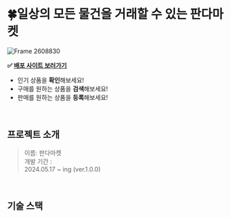 # 🍀일상의 모든 물건을 거래할 수 있는 판다마켓

![Frame 2608830](https://github.com/hyeyoonS/QA-sprint-mission/assets/144667455/42ec4f3b-194e-4a84-b39f-71071851b9c5)


**✅ [배포 사이트 보러가기](https://hy-pandamarket-1.netlify.app/)**
- 인기 상품을 **확인**해보세요!
- 구매를 원하는 상품을 **검색**해보세요!
- 판매를 원하는 상품을 **등록**해보세요!


<br/>

## 프로젝트 소개

> 이름: 판다마켓 <br>개발 기간 : <br>
2024.05.17 ~ ing (ver.1.0.0)<br>
> 

<br>

## 기술 스택
